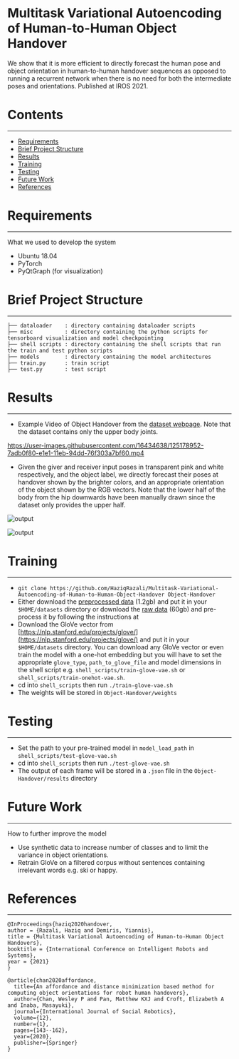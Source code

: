 # Multitask Variational Autoencoding of Human-to-Human Object Handover

We show that it is more efficient to directly forecast the human pose and object orientation in human-to-human handover sequences as opposed to running a recurrent network when there is no need for both the intermediate poses and orientations. Published at IROS 2021.

# Contents
------------
  * [Requirements](#requirements)
  * [Brief Project Structure](#brief-project-structure)
  * [Results](#results)
  * [Training](#training)
  * [Testing](#training)
  * [Future Work](#usage)
  * [References](#references)

# Requirements
------------
What we used to develop the system

  * Ubuntu 18.04
  * PyTorch
  * PyQtGraph (for visualization)
  
# Brief Project Structure
------------

    ├── dataloader    : directory containing dataloader scripts
    ├── misc          : directory containing the python scripts for tensorboard visualization and model checkpointing
    ├── shell scripts : directory containing the shell scripts that run the train and test python scripts
    ├── models        : directory containing the model architectures
    ├── train.py      : train script
    ├── test.py       : test script
    
# Results
------------

  * Example Video of Object Handover from the [dataset webpage](https://bridges.monash.edu/articles/dataset/Handover_Orientation_and_Motion_Capture_Dataset/8287799). Note that the dataset contains only the upper body joints.


https://user-images.githubusercontent.com/16434638/125178952-7adb0f80-e1e1-11eb-94dd-76f303a7bf60.mp4


  * Given the giver and receiver input poses in transparent pink and white respectively, and the object label, we directly forecast their poses at handover shown by the brighter colors, and an appropriate orientation of the object shown by the RGB vectors. Note that the lower half of the body from the hip downwards have been manually drawn since the dataset only provides the upper half.

![output](https://user-images.githubusercontent.com/16434638/125206865-3c952d00-e281-11eb-93c7-8a929ae76fc8.png)

![output](https://user-images.githubusercontent.com/16434638/125206869-4159e100-e281-11eb-9946-3cee24877daa.png)

# Training
------------

  * `git clone https://github.com/HaziqRazali/Multitask-Variational-Autoencoding-of-Human-to-Human-Object-Handover Object-Handover`
  * Either download the [preprocessed data](https://imperialcollegelondon.box.com/s/vwvjzh2u781sui0w3ogpynq8gr4wuzwu) (1.2gb) and put it in your `$HOME/datasets` directory or download the [raw data](https://bridges.monash.edu/articles/dataset/Handover_Orientation_and_Motion_Capture_Dataset/8287799) (60gb) and pre-process it by following the instructions at 
  * Download the GloVe vector from [https://nlp.stanford.edu/projects/glove/](https://nlp.stanford.edu/projects/glove/) and put it in your `$HOME/datasets` directory. You can download any GloVe vector or even train the model with a one-hot embedding but you will have to set the appropriate `glove_type`, `path_to_glove_file` and model dimensions in the shell script e.g. `shell_scripts/train-glove-vae.sh` or `shell_scripts/train-onehot-vae.sh`.
  * cd into `shell_scripts` then run `./train-glove-vae.sh`
  * The weights will be stored in `Object-Handover/weights`
  
  
# Testing
------------
  * Set the path to your pre-trained model in `model_load_path` in `shell_scripts/test-glove-vae.sh`
  * cd into `shell_scripts` then run `./test-glove-vae.sh`
  * The output of each frame will be stored in a `.json` file in the `Object-Handover/results` directory

# Future Work
------------

How to further improve the model

  * Use synthetic data to increase number of classes and to limit the variance in object orientations.
  * Retrain GloVe on a filtered corpus without sentences containing irrelevant words e.g. ski or happy.

# References
------------

```  
@InProceedings{haziq2020handover,  
author = {Razali, Haziq and Demiris, Yiannis},  
title = {Multitask Variational Autoencoding of Human-to-Human Object Handovers},  
booktitle = {International Conference on Intelligent Robots and Systems},  
year = {2021}  
}  
```

```  
@article{chan2020affordance,
  title={An affordance and distance minimization based method for computing object orientations for robot human handovers},
  author={Chan, Wesley P and Pan, Matthew KXJ and Croft, Elizabeth A and Inaba, Masayuki},
  journal={International Journal of Social Robotics},
  volume={12},
  number={1},
  pages={143--162},
  year={2020},
  publisher={Springer}
}
```
